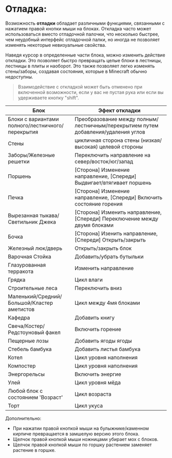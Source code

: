 # Отладка:
Возможность **отладки** обладает различными функциями, связанными с нажатием правой кнопки мыши на блоках. Откладка часто может использоваться вместо отладочной палочки, что несколько быстрее, чем неудобный интерфейс отладочной палки, но иногда не позволяет изменять некоторые невизуальные свойства.

Наведя курсор в определенные части блока, можно изменить действие откладки. Это позволяет быстро превращать целые блоки в лестницы, лестницы в плиты и наоборот. Это также позволяет легко изменять стены/заборы, создавая состояния, которые в Minecraft обычно недоступны.

> Взаимодействие с откладкой может быть отменено при включенной возможности, если у вас не пустая рука или если вы удерживаете кнопку "shift".


|Блок                                |Эфект откладки                                                |
|-------------------------------------|-------------------------------------------------------------|
|Блоки с вариантами полного/лестничного/перекрытия |Преобразование между полным/лестничным/перекрытием путем добавления/удаления углов   |
|Стены                                |цикличная сторона стены (низкая/высокая) целевой стороны              |
|Заборы/Железные решетки                     |Переключить направление на север/восток/юг/запад                           |
|Поршень                               |[Сторона] Изменение направление, [Спереди] Выдвигает/втягивает поршень    |
|Печка                              |[Сторона] Изменение направление, [Спереди] Включить состояние горения              |
|Вырезанная тыкава/Светильник Джека        |[Сторона] Изменить направление, [Спереди] Переключение между двумя блоками     |
|Бочка                               |[Сторона] Изенить направление, [Спереди] Открыть/закрыть                   |
|Железный люк/дверь                   |Открыть/закрыть блок                                        |
|Варочная Стойка                        |Добавить/убрать бутыльки                                           |
|Глазурованная терракота                    |Изменить направление                                                |
|Грядка                             |Цикл влаги                                               |
|Строительные леса                          |Переключить вниз                                                |
|Маленький/Средний/Большой/Кластер аметистов  |Цикл между 4мя блоками                                  |
|Кафедра                              |Добавить книгу                                                 |
|Свеча/Костер/Редстоуновый факел       |Включить горение                                                  |
|Пещерные лозы                           |Добавить ягоды ягоды                                              |
|Стебель бамбука                         |Добавить листья бамбука                                        |
|Котел                             |Цикл уровня наполнения                                           |
|Компостер                            |Цикл уровня наполнения                                         |
|Энергорельсы                         |Включить энергие                                              |
|Улей                              |Цикл уровня мёда                                           |
|Любой блок с состоянием 'Возраст'         |Цикл возраста                                                   |
|Торт                                 |Цикл укуса                                                 |


Дополнительно:
- При нажатии правой кнопкой мыши на булыжнике/каменном кирпиче превращается в замшелую версию этого блока.
- Щелчок правой кнопкой мыши ножницами убирает мох с блоков.
- Щелчок правой кнопкой мыши по горшку растением заменяет растение в горшке.

